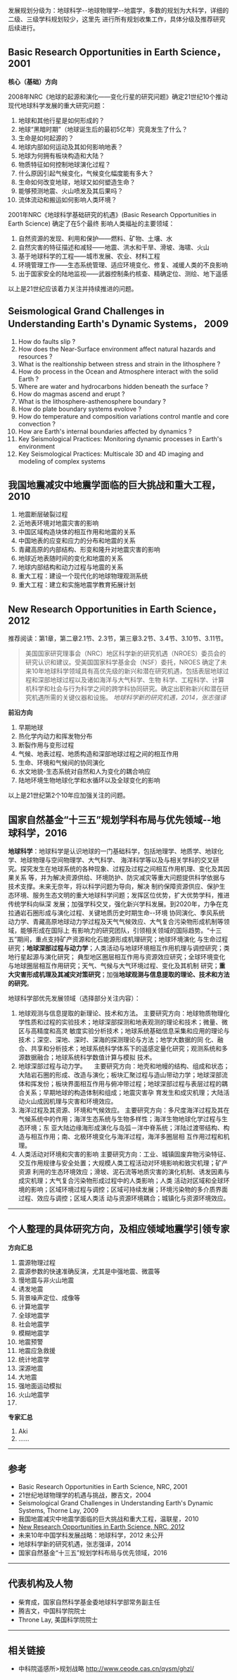 <!--more-->

发展规划分级为：地球科学--地球物理学--地震学，多数的规划为大科学，详细的二级、三级学科规划较少，这里先
进行所有规划收集工作，具体分级及推荐研究后续进行。

## Basic Research Opportunities in Earth Science，2001

**核心（基础）方向**

2008年NRC《地球的起源和演化——变化行星的研究问题》确定21世纪10个推动现代地球科学发展的重大研究问题：

1. 地球和其他行星是如何形成的？
2. 地球“黑暗时期”（地球诞生后的最初5亿年）究竟发生了什么？
3. 生命是如何起源的？
4. 地球内部如何运动及其如何影响地表？
5. 地球为何拥有板块构造和大陆？
6. 物质特征如何控制地球演化过程？
7. 什么原因引起气候变化，气候变化幅度能有多大？
8. 生命如何改变地球，地球又如何塑造生命？
9. 能够预测地震、火山喷发及其后果吗？
10. 流体流动和搬运如何影响人类环境？

2001年NRC《地球科学基础研究的机遇》(Basic Research Opportunities in Earth Science) 确定了在5个最终
影响人类福祉的主要领域：

1. 自然资源的发现、利用和保护——燃料、矿物、土壤、水
2. 自然灾害的特征描述和减轻——地震、洪水和干旱、滑坡、海啸、火山
3. 基于地球科学的工程——城市发展、农业、材料工程
4. 环境管理工作——生态系统管理、适应环境变化、修复、减缓人类的不良影响
5. 出于国家安全的陆地监视——武器控制条约核查、精确定位、测绘、地下遥感

以上是21世纪应该着力关注并持续推进的问题。

## Seismological Grand Challenges in Understanding Earth's Dynamic Systems， 2009

1. How do faults slip ?
2. How does the Near-Surface environment affect natural hazards and resources ?
3. What is the realtionship between stress and strain in the lithosphere ?
4. How do process in the Ocean and Atmosphere interact with the solid Earth ?
5. Where are water and hydrocarbons hidden beneath the surface ?
6. How do magmas ascend and erupt ?
7. What is the lithosphere-asthenosphere boundary ?
8. How do plate boundary systems evolove ?
9. How do temperature and composition variations control mantle and core convection ?
10. How are Earth's internal boundaries affected by dynamics ?
11. Key Seismological Practices: Monitoring dynamic processes in Earth's environment
12. Key Seismological Practices: Multiscale 3D and 4D imaging and modeling of complex systems

## 我国地震减灾中地震学面临的巨大挑战和重大工程，2010

1. 地震断层破裂过程
2. 近地表环境对地震灾害的影响
3. 中国区域构造块体的相互作用和地震的关系
4. 中国地表的应变和应力的分布和地震的关系
5. 青藏高原的内部结构、形变和隆升对地震灾害的影响
6. 地球近地表随时间的变化和地震的关系
7. 地球内部结构和动力过程与地震的关系
8. 重大工程：建设一个现代化的地球物理观测系统
9. 重大工程：建立和实施地震学教育拓展计划

## New Research Opportunities in Earth Science，2012

推荐阅读：第1章，第二章2.1节、2.3节，第三章3.2节、3.4节、3.10节、3.11节。

> 美国国家研究理事会（NRC）地区科学新的研究机遇（NROES）委员会的研究认识和建议。受美国国家科学基金会（NSF）委托，NROES
> 确定了未来10年地球科学领域具有高优先级的新兴和潜在研究机遇，包括表层地球过程和深部地球过程以及诸如海洋与大气科学、生物
> 科学、工程科学、计算机科学和社会与行为科学之间的跨学科协同研究。确定出职称新兴和潜在研究机遇所需的关键仪器和设施。
> <cite> 地球科学新的研究机遇，2014，张志强译 <cite>

**前沿方向**

1. 早期地球
2. 热化学内动力和挥发物分布
3. 断裂作用与变形过程
4. 气候、地表过程、地质构造和深部地球过程之间的相互作用
5. 生命、环境和气候间的协同演化
6. 水文地貌-生态系统对自然和人为变化的耦合响应
7. 陆地环境生物地球化学和水循环以及全球变化的影响

以上是21世纪第2个10年应加强关注的问题。

## 国家自然基金“十三五”规划学科布局与优先领域--地球科学，2016

**地球科学**：地球科学是认识地球的一门基础科学，包括地理学、地质学、地球化学、地球物理与空间物理学、大气科学、
海洋科学等以及与相关学科的交叉研究。探究发生在地球系统的各种现象、过程及过程之间相互作用机理、变化及其因果关系
等，并为解决资源供给、环境防护、防灾减灾等重大问题提供科学依据与技术支撑。未来无奈年，将以科学问题为导向，解决
制约保障资源供应、保护生态环境、服务生态文明的重大地球科学问题；发挥区位优势，扩大优势学科，推进传统学科向纵深
发展；加强学科交叉，强化新兴学科发展。到2020年，力争在克拉通岩石圈形成与演化过程、关键地质历史时期生命--环境
协同演化、季风系统动力学、青藏高原地球动力学过程及天气气候效应、大气复合污染物形成机制等领域，能够形成在国际上
有影响力的研究团队，引领相关领域的国际趋势。“十三五”期间，重点支持矿产资源和化石能源形成机理研究；地球环境演化
与生命过程研究；**地球深部过程与动力学**；人类活动与地球环境相互作用机理与调控研究；类地行星起源与演化研究；
典型地区圈层相互作用与资源效应研究；全球环境变化与地球圈层相互作用研究；天气、气候与大气环境过程、变化及其机制
研究；**重大灾害形成机理及其减灾对策研究**；加强**地球观测与信息提取的理论、技术和方法的研究**。

地球科学部优先发展领域（选择部分关注内容）：

1. 地球观测与信息提取的新理论、技术和方法。
  主要研究方向：地球物质物理化学性质和过程的实验技术；地球深部探测和地表观测的理论和技术；微量、微区与高精度和高灵
  敏度实验分析技术；地球系统基础信息采集和应用的理论与技术；深空、深地、深时、深海的探测理论与方法；地学大数据的同
  化、融合、共享和分析技术；地球系统科学体系下的遥感定量化研究；观测系统和多源数据融合；地球系统科学数值计算与模拟
  技术。
2. 地球深部过程与动力学。
　主要研究方向：地壳和地幔的结构、组成和状态；大陆岩石圈的形成、改造与演化；板块汇聚过程与造山带动力学；地球深部流
  体和挥发份；板块界面相互作用与俯冲带过程；地球深部过程与表层过程的耦合关系；早期地球的构造体制和组成；地震灾害孕
  育发生和成灾机理；大陆活动火山成因机理与灾害和环境效应。
5. 海洋过程及其资源、环境和气候效应。
  主要研究方向：多尺度海洋过程及其在气候系统中的作用；海洋生态系统与生物多样性；海洋生物地球化学过程与生态环境；东
  亚大陆边缘海形成演化与岛弧－洋中脊系统；洋陆过渡带结构、构造与相互作用；南、北极环境变化与海洋过程，海洋多圈层相
  互作用过程和机理。
12. 人类活动对环境和灾害的影响
  主要研究方向：工业、城镇固废弃物污染特征、交互作用规律与安全处置；大规模人类工程活动对环境影响和致灾机理；矿产资源
  利用的生态环境效应；滑坡、泥石流等地质灾害的演化机制、诱发因素与成灾机理；大气复合污染物形成过程中的人类影响；人类
  活动对区域和全球环境的影响；区域环境过程与调控；区域可持续发展；环境污染物的多介质界面过程、效应与调控；区域人类活
  动与资源环境耦合；城镇化与资源环境效应。

-----

## 个人整理的具体研究方向，及相应领域地震学引领专家

**方向汇总**

1. 震源物理过程
2. 震源参数的快速准确反演，尤其是中强地震、微震等
3. 慢地震与非火山地震
4. 诱发地震
5. 背景噪声定位、成像等
6. 计算地震学
7. 全球地震学
8. 社会地震学
9. 模糊地震学
10. 地震预警
11. 地震应急救援
12. 统计地震学
13. 深源地震
14. 大地震
15. 强地面运动模拟
16. 火山地震学
17. 

**专家汇总**

1. Aki
2. ......

-----

## 参考

- Basic Research Opportunities in Earth Science, NRC, 2001
- 21世纪地球物理学的机遇与挑战，滕吉文，2004
- Seismological Grand Challenges in Understanding Earth's Dynamic Systems, Thorne Lay, 2009
- 我国地震减灾中地震学面临的巨大挑战和重大工程，温联星，2010
- [New Research Opportunities in Earth Science, NRC, 2012](https://www.iris.edu/hq/files/workshops/2015/05/fusg/reports/NROES.pdf)
- 未来10年中国学科发展战略：地球科学，2012 未公开
- 地球科学新的研究机遇，张志强译，2014
- 国家自然基金“十三五”规划学科布局与优先领域，2016

-----

## 代表机构及人物

- 柴育成，国家自然科学基金委地球科学部常务副主任
- 腾吉文，中国科学院院士
- Throne Lay, 美国科学院院士

-----

## 相关链接

- 中科院遥感所>规划战略 http://www.ceode.cas.cn/qysm/ghzl/